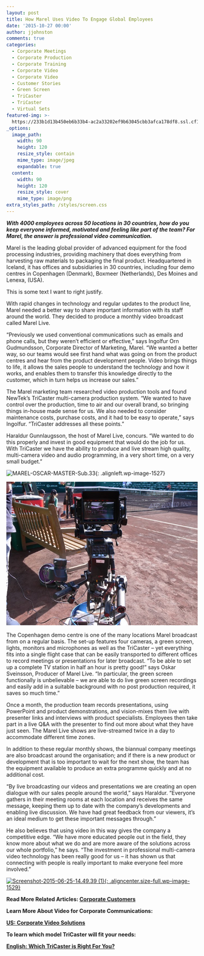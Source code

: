 ```yaml
---
layout: post
title: How Marel Uses Video To Engage Global Employees
date: '2015-10-27 00:00'
author: jjohnston
comments: true
categories:
  - Corporate Meetings
  - Corporate Production
  - Corporate Training
  - Corporate Video
  - Corporate Video
  - Customer Stories
  - Green Screen
  - TriCaster
  - TriCaster
  - Virtual Sets
featured-img: >-
  https://233b1d13b450eb6b33b4-ac2a33202ef9b63045cbb3afca178df8.ssl.cf1.rackcdn.com/2015/10/MAREL-OSCAR-MASTER-Sub.09.jpg
_options:
  image_path:
    width: 90
    height: 120
    resize_style: contain
    mime_type: image/jpeg
    expandable: true
  content:
    width: 90
    height: 120
    resize_style: cover
    mime_type: image/png
extra_styles_path: /styles/screen.css
---
```



***With 4000 employees across 50 locations in 30 countries, how do you keep everyone informed, motivated and feeling like part of the team? For Marel, the answer is professional video communication.***

Marel is the leading global provider of advanced equipment for the food processing industries, providing machinery that does everything from harvesting raw materials to packaging the final product. Headquartered in Iceland, it has offices and subsidiaries in 30 countries, including four demo centres in Copenhagen (Denmark), Boxmeer (Netherlands), Des Moines and Lenexa, (USA).

This is some text I want to right justify.

With rapid changes in technology and regular updates to the product line, Marel needed a better way to share important information with its staff around the world. They decided to produce a monthly video broadcast called Marel Live.

“Previously we used conventional communications such as emails and phone calls, but they weren’t efficient or effective,” says Ingolfur Orn Gudmundsson, Corporate Director of Marketing, Marel. “We wanted a better way, so our teams would see first hand what was going on from the product centres and hear from the product development people. Video brings things to life, it allows the sales people to understand the technology and how it works, and enables them to transfer this knowledge directly to the customer, which in turn helps us increase our sales.”

The Marel marketing team researched video production tools and found NewTek’s TriCaster multi-camera production system. “We wanted to have control over the production, time to air and our overall brand, so bringing things in-house made sense for us. We also needed to consider maintenance costs, purchase costs, and it had to be easy to operate,” says Ingolfur. “TriCaster addresses all these points.”

Haraldur Gunnlaugsson, the host of Marel Live, concurs. “We wanted to do this properly and invest in good equipment that would do the job for us. With TriCaster we have the ability to produce and live stream high quality, multi-camera video and audio programming, in a very short time, on a very small budget.”

![MAREL-OSCAR-MASTER-Sub.33](http://blog.uk.newtek.com/wp-content/uploads/2015/10/MAREL-OSCAR-MASTER-Sub.33.jpg){: .alignleft.wp-image-1527}

![](/uploads/versions/camera-position-2-behind-the-cam---x----690-518x---.jpg)

The Copenhagen demo centre is one of the many locations Marel broadcast from on a regular basis. The set-up features four cameras, a green screen, lights, monitors and microphones as well as the TriCaster – yet everything fits into a single flight case that can be easily transported to different offices to record meetings or presentations for later broadcast. “To be able to set up a complete TV station in half an hour is pretty good!” says Oskar Sveinsson, Producer of Marel Live. “In particular, the green screen functionally is unbelievable – we are able to do live green screen recordings and easily add in a suitable background with no post production required, it saves so much time.”

Once a month, the production team records presentations, using PowerPoint and product demonstrations, and vision-mixes them live with presenter links and interviews with product specialists. Employees then take part in a live Q&A with the presenter to find out more about what they have just seen. The Marel Live shows are live-streamed twice in a day to accommodate different time zones.

In addition to these regular monthly shows, the biannual company meetings are also broadcast around the organisation; and if there is a new product or development that is too important to wait for the next show, the team has the equipment available to produce an extra programme quickly and at no additional cost.

“By live broadcasting our videos and presentations we are creating an open dialogue with our sales people around the world,” says Haraldur. “Everyone gathers in their meeting rooms at each location and receives the same message, keeping them up to date with the company’s developments and enabling live discussion. We have had great feedback from our viewers, it’s an ideal medium to get these important messages through.”

He also believes that using video in this way gives the company a competitive edge. “We have more educated people out in the field, they know more about what we do and are more aware of the solutions across our whole portfolio,” he says. “The investment in professional multi-camera video technology has been really good for us – it has shown us that connecting with people is really important to make everyone feel more involved.”

[![Screenshot-2015-06-25-14.49.39 (1)](http://blog.uk.newtek.com/wp-content/uploads/2015/10/Screenshot-2015-06-25-14.49.39-1.png){: .aligncenter.size-full.wp-image-1529}](http://pages.newtek.com/6-Videos-You-Should-Be-Producing.html)

**Read More Related Articles: [Corporate Customers](http://blog.newtek.com/category/corporate-video/)**

**Learn More About Video for Corporate Communications:**

**[US: Corporate Video Solutions](http://www.newtek.com/solutions/enterprise.html)**

**To learn which model TriCaster will fit your needs:**

**[English: Which TriCaster is Right For You?](http://pages.newtek.com/which-tricaster.html)**